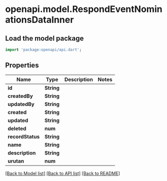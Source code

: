 # openapi.model.RespondEventNominationsDataInner

## Load the model package
```dart
import 'package:openapi/api.dart';
```

## Properties
Name | Type | Description | Notes
------------ | ------------- | ------------- | -------------
**id** | **String** |  | 
**createdBy** | **String** |  | 
**updatedBy** | **String** |  | 
**created** | **String** |  | 
**updated** | **String** |  | 
**deleted** | **num** |  | 
**recordStatus** | **String** |  | 
**name** | **String** |  | 
**description** | **String** |  | 
**urutan** | **num** |  | 

[[Back to Model list]](../README.md#documentation-for-models) [[Back to API list]](../README.md#documentation-for-api-endpoints) [[Back to README]](../README.md)


